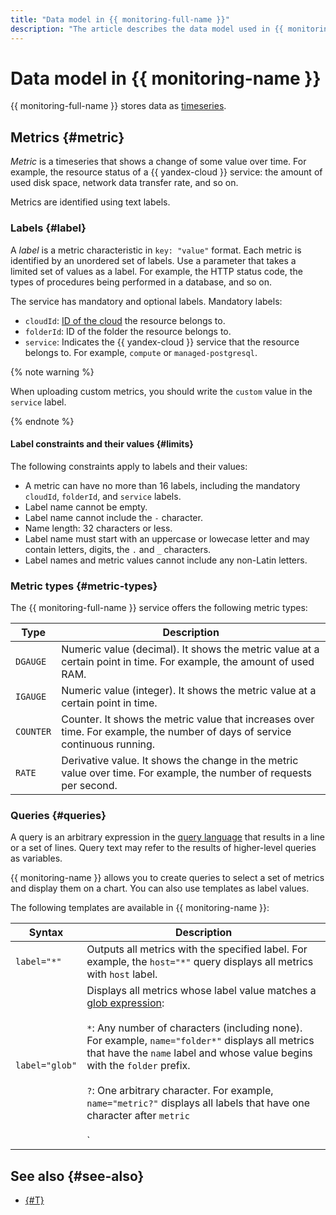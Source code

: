 ```yaml
---
title: "Data model in {{ monitoring-full-name }}"
description: "The article describes the data model used in {{ monitoring-full-name }}. Metric is a timeseries that shows a change of some value over time. Metrics are identified using text labels. A label is a metric's characteristic in the key/value format. Each metric is identified by an unordered set of labels. Use a parameter that takes a limited set of values as a label."
---
```


# Data model in {{ monitoring-name }}


{{ monitoring-full-name }} stores data as [timeseries](https://en.wikipedia.org/wiki/Time_series).

## Metrics {#metric}
_Metric_ is a timeseries that shows a change of some value over time. For example, the resource status of a {{ yandex-cloud }} service: the amount of used disk space, network data transfer rate, and so on.

Metrics are identified using text labels.

### Labels {#label}
A _label_ is a metric characteristic in `key: "value"` format. Each metric is identified by an unordered set of labels. Use a parameter that takes a limited set of values as a label. For example, the HTTP status code, the types of procedures being performed in a database, and so on.

The service has mandatory and optional labels. Mandatory labels:

- `cloudId`: [ID of the cloud](../../resource-manager/operations/cloud/get-id.md) the resource belongs to.
- `folderId`: ID of the folder the resource belongs to.
- `service`: Indicates the {{ yandex-cloud }} service that the resource belongs to. For example, `compute` or `managed-postgresql`.

{% note warning %}

When uploading custom metrics, you should write the `custom` value in the `service` label.

{% endnote %}

#### Label constraints and their values {#limits}

The following constraints apply to labels and their values:

* A metric can have no more than 16 labels, including the mandatory `cloudId`, `folderId`, and `service` labels.
* Label name cannot be empty.
* Label name cannot include the `-` character.
* Name length: 32 characters or less.
* Label name must start with an uppercase or lowecase letter and may contain letters, digits, the `.` and `_` characters.
* Label names and metric values cannot include any non-Latin letters.

### Metric types {#metric-types}
The {{ monitoring-full-name }} service offers the following metric types:

| Type | Description |
----- | -----
| `DGAUGE` | Numeric value (decimal). It shows the metric value at a certain point in time. For example, the amount of used RAM. |
| `IGAUGE` | Numeric value (integer). It shows the metric value at a certain point in time. |
| `COUNTER` | Counter. It shows the metric value that increases over time. For example, the number of days of service continuous running. |
| `RATE` | Derivative value. It shows the change in the metric value over time. For example, the number of requests per second. |

### Queries {#queries}

A query is an arbitrary expression in the [query language](querying.md) that results in a line or a set of lines. Query text may refer to the results of higher-level queries as variables.

{{ monitoring-name }} allows you to create queries to select a set of metrics and display them on a chart. You can also use templates as label values.

The following templates are available in {{ monitoring-name }}:

| Syntax | Description |
----- | -----
| `label="*"` | Outputs all metrics with the specified label. For example, the `host="*"` query displays all metrics with `host` label. |
| `label="glob"` | Displays all metrics whose label value matches a [glob expression](https://en.wikipedia.org/wiki/Glob_(programming)):<br/><br/>`*`: Any number of characters (including none). For example, `name="folder*"` displays all metrics that have the `name` label and whose value begins with the `folder` prefix.<br/><br/>`?`: One arbitrary character. For example, `name="metric?"` displays all labels that have one character after `metric`<br/><br/>`|`: All specified options. For example, `name="metric1|metric2"` displays two metrics with label values `metric1` and `metric2`. |




## See also {#see-also}

- [{#T}](visualization/index.md)
